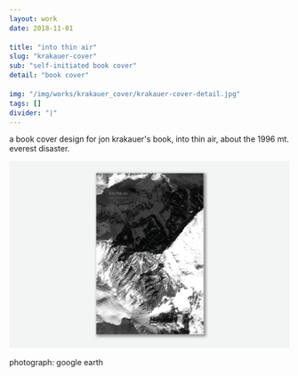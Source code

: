 ```yaml
---
layout: work
date: 2018-11-01

title: "into thin air"
slug: "krakauer-cover"
sub: "self-initiated book cover"
detail: "book cover"

img: "/img/works/krakauer_cover/krakauer-cover-detail.jpg"
tags: []
divider: "|"
---
```


a book cover design for jon krakauer's book, into thin air, about the 1996 mt. everest disaster.

![krakauer cover](/img/works/krakauer_cover/krakauer-cover-full.jpg)

photograph: google earth
